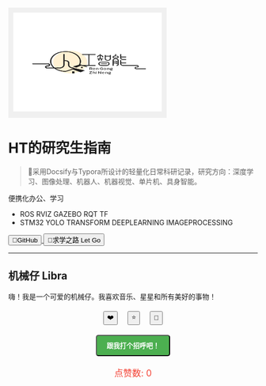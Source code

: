 <!-- _coverpage.md -->

<!-- 背景图片 -->
<div style="background-color: #f0f0f0; display: inline-block; padding: 10px; margin-top: 55px;">
    <img src="_media/人工智能.png" alt="人工智能" width="300" height="200">
</div>

# HT的研究生指南 

> 💪采用Docsify与Typora所设计的轻量化日常科研记录，研究方向：深度学习、图像处理、机器人、机器视觉、单片机、具身智能。

便携化办公、学习  
- ROS RVIZ GAZEBO RQT TF  
- STM32 YOLO TRANSFORM DEEPLEARNING IMAGEPROCESSING

<!-- [🍑GitHub](https://github.com/XiaoHuZi-design)  
[🍑求学之路 Let Go](/README.md) -->

<div style="display: inline-block;">
    <a href="https://github.com/XiaoHuZi-design">
        <button>🍑GitHub</button>
    </a>
    <a href="#/README.md">  
    <!-- 加个#号，不然跳转后是文档     -->
        <button>🍑求学之路 Let Go</button>
    </a>
</div>

---

## 机械仔 Libra

嗨！我是一个可爱的机械仔。我喜欢音乐、星星和所有美好的事物！

<!-- 横向居中排列的点赞、收藏、音乐图标 -->
<div style="display: flex; justify-content: center; gap: 20px; margin-top: 20px;">
    <button class="text-red-500 hover:text-red-600 transition duration-300" id="likeBtn">
        ❤️
    </button>
    <button class="text-yellow-500 hover:text-yellow-600 transition duration-300" id="collectBtn">
        ⭐
    </button>
    <button class="text-green-500 hover:text-green-600 transition duration-300" id="musicBtn">
        🎵
    </button>
</div>

<!-- 跳转按钮 -->
<div style="text-align: center; margin-top: 20px;">
    <button id="greetBtn" style="display: inline-block; background-color: #4CAF50; color: white; font-weight: bold; padding: 10px 20px; border-radius: 5px;">
        跟我打个招呼吧！
    </button>
</div>

<!-- 显示互动信息 -->
<div id="greetMessage" style="text-align: center; margin-top: 20px; font-size: 18px; color: #555;"></div>

<!-- 显示点赞计数 -->
<div id="likeCount" style="text-align: center; margin-top: 10px; font-size: 18px; color: #f44336;">
    点赞数: 0
</div>

<!-- JavaScript -->
<script>
    // 等待页面完全加载后执行代码
    window.onload = function() {
        // 初始化点赞数
        let likeCount = 0;

        // 打招呼按钮点击事件
        document.getElementById('greetBtn').addEventListener('click', function() {
            const greetMessage = document.getElementById('greetMessage');
            greetMessage.innerHTML = "嗨！很高兴你来打招呼啦！";
            greetMessage.style.color = '#4CAF50';
        });

        // 点赞按钮点击事件
        document.getElementById('likeBtn').addEventListener('click', function() {
            likeCount++; // 点赞数增加1
            document.getElementById('likeCount').innerText = `点赞数: ${likeCount}`; // 更新显示的点赞数
        });

        // 收藏按钮点击事件（可选，功能可扩展）
        document.getElementById('collectBtn').addEventListener('click', function() {
            alert('你收藏了这个内容！'); // 点击时弹出提示
        });

        // 音乐按钮点击事件（可选，功能可扩展）
        document.getElementById('musicBtn').addEventListener('click', function() {
            alert('你喜欢音乐！'); // 点击时弹出提示
        });
    }
</script>
